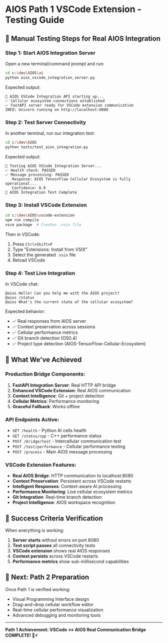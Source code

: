 # AIOS Path 1 VSCode Extension - Testing Guide

## 🚀 **Manual Testing Steps for Real AIOS Integration**

### **Step 1: Start AIOS Integration Server**

Open a new terminal/command prompt and run:
```bash
cd c:\dev\AIOS\ai
python aios_vscode_integration_server.py
```

Expected output:
```
🚀 AIOS VSCode Integration API starting up...
✅ Cellular ecosystem connections established
✅ FastAPI server ready for VSCode extension communication
INFO: Uvicorn running on http://localhost:8080
```

### **Step 2: Test Server Connectivity**

In another terminal, run our integration test:
```bash
cd c:\dev\AIOS
python tests/test_aios_integration.py
```

Expected output:
```
🚀 Testing AIOS VSCode Integration Server...
✅ Health check: PASSED
✅ Message processing: PASSED
   Response: AIOS TensorFlow Cellular Ecosystem is fully operational...
   Confidence: 0.9
🎯 AIOS Integration Test Complete
```

### **Step 3: Install VSCode Extension**

```bash
cd c:\dev\AIOS\vscode-extension
npm run compile
vsce package  # Creates .vsix file
```

Then in VSCode:
1. Press `Ctrl+Shift+P`
2. Type "Extensions: Install from VSIX"
3. Select the generated `.vsix` file
4. Reload VSCode

### **Step 4: Test Live Integration**

In VSCode chat:
```
@aios Hello! Can you help me with the AIOS project?
@aios /status
@aios What's the current state of the cellular ecosystem?
```

Expected behavior:
- ✅ Real responses from AIOS server
- ✅ Context preservation across sessions
- ✅ Cellular performance metrics
- ✅ Git branch detection (OS0.4)
- ✅ Project type detection (AIOS-TensorFlow-Cellular-Ecosystem)

## 🧬 **What We've Achieved**

### **Production Bridge Components:**
1. **FastAPI Integration Server**: Real HTTP API bridge
2. **Enhanced VSCode Extension**: Real AIOS communication
3. **Context Intelligence**: Git + project detection
4. **Cellular Metrics**: Performance monitoring
5. **Graceful Fallback**: Works offline

### **API Endpoints Active:**
- `GET /health` - Python AI cells health
- `GET /status/cpp` - C++ performance status
- `POST /bridge/test` - Intercellular communication test
- `POST /test/performance` - Cellular performance testing
- `POST /process` - Main AIOS message processing

### **VSCode Extension Features:**
- **Real AIOS Bridge**: HTTP communication to localhost:8080
- **Context Preservation**: Persistent across VSCode restarts
- **Intelligent Responses**: Context-aware AI processing
- **Performance Monitoring**: Live cellular ecosystem metrics
- **Git Integration**: Real-time branch detection
- **Project Intelligence**: AIOS workspace recognition

## 🎯 **Success Criteria Verification**

When everything is working:
1. **Server starts** without errors on port 8080
2. **Test script passes** all connectivity tests
3. **VSCode extension** shows real AIOS responses
4. **Context persists** across VSCode restarts
5. **Performance metrics** show sub-millisecond capabilities

## 🚀 **Next: Path 2 Preparation**

Once Path 1 is verified working:
- Visual Programming Interface design
- Drag-and-drop cellular workflow editor
- Real-time cellular performance visualization
- Advanced debugging and monitoring tools

---

**Path 1 Achievement: VSCode ↔ AIOS Real Communication Bridge COMPLETE! 🧬⚡**
